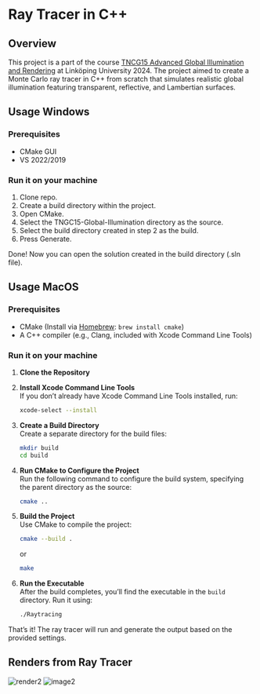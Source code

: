 # Ray Tracer in C++

## Overview

This project is a part of the course [TNCG15 Advanced Global Illumination and Rendering](https://studieinfo.liu.se/kurs/TNCG15/ht-2024) at Linköping University 2024. The project aimed to create a Monte Carlo ray tracer in C++ from scratch that simulates realistic global illumination featuring transparent, reflective, and Lambertian surfaces.

## Usage Windows

### Prerequisites

- CMake GUI
- VS 2022/2019

### Run it on your machine

1. Clone repo.
2. Create a build directory within the project.
3. Open CMake.
4. Select the TNGC15-Global-Illumination directory as the source.
5. Select the build directory created in step 2 as the build.
6. Press Generate.

Done! Now you can open the solution created in the build directory (.sln file).

## Usage MacOS

### Prerequisites

- CMake (Install via [Homebrew](https://brew.sh/): `brew install cmake`)
- A C++ compiler (e.g., Clang, included with Xcode Command Line Tools)

### Run it on your machine

1. **Clone the Repository**

2. **Install Xcode Command Line Tools**  
   If you don’t already have Xcode Command Line Tools installed, run:

   ```bash
   xcode-select --install
   ```

3. **Create a Build Directory**  
   Create a separate directory for the build files:

   ```bash
   mkdir build
   cd build
   ```

4. **Run CMake to Configure the Project**  
   Run the following command to configure the build system, specifying the parent directory as the source:

   ```bash
   cmake ..
   ```

5. **Build the Project**  
   Use CMake to compile the project:

   ```bash
   cmake --build .
   ```

   or

   ```bash
   make
   ```

6. **Run the Executable**  
   After the build completes, you’ll find the executable in the `build` directory. Run it using:
   ```bash
   ./Raytracing
   ```

That’s it! The ray tracer will run and generate the output based on the provided settings.

## Renders from Ray Tracer

![render2](https://github.com/user-attachments/assets/27657e2f-e40f-44a4-a799-ad6a233967e1)
![image2](https://github.com/user-attachments/assets/7208996f-4b73-4270-8b6c-43f52ce6319c)

